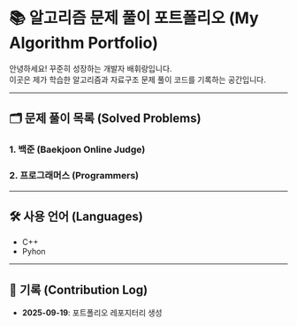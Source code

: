 # 📚 알고리즘 문제 풀이 포트폴리오 (My Algorithm Portfolio)

안녕하세요! 꾸준히 성장하는 개발자 배휘랑입니다.  
이곳은 제가 학습한 알고리즘과 자료구조 문제 풀이 코드를 기록하는 공간입니다.

---

## 🗂️ 문제 풀이 목록 (Solved Problems)

### 1. 백준 (Baekjoon Online Judge)

### 2. 프로그래머스 (Programmers)

---

## 🛠️ 사용 언어 (Languages)

- C++
- Pyhon

---

## 🌱 기록 (Contribution Log)

- **2025-09-19**: 포트폴리오 레포지터리 생성
